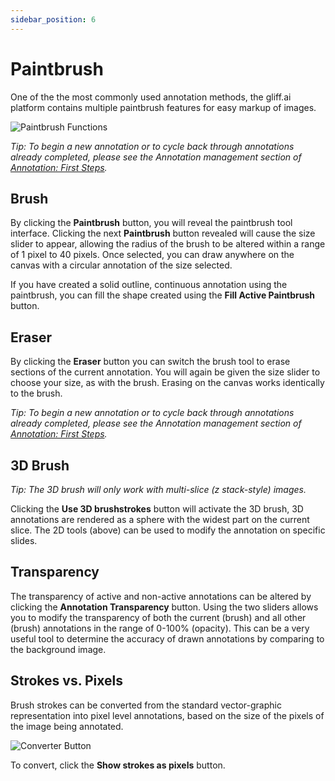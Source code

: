 ```yaml
---
sidebar_position: 6
---
```


# Paintbrush

One of the the most commonly used annotation methods, the gliff.ai platform contains multiple paintbrush features for easy markup of images.

![Paintbrush Functions](/img/annotate/annotate_paintbrush.png)

_Tip: To begin a new annotation or to cycle back through annotations already completed, please see the Annotation management section of [Annotation: First Steps](firststeps)._

## Brush

By clicking the **Paintbrush** button, you will reveal the paintbrush tool interface.
Clicking the next **Paintbrush** button revealed will cause the size slider to appear, allowing the radius of the brush to be altered within a range of 1 pixel to 40 pixels.
Once selected, you can draw anywhere on the canvas with a circular annotation of the size selected.

If you have created a solid outline, continuous annotation using the paintbrush, you can fill the shape created using the **Fill Active Paintbrush** button.

## Eraser

By clicking the **Eraser** button you can switch the brush tool to erase sections of the current annotation.
You will again be given the size slider to choose your size, as with the brush.
Erasing on the canvas works identically to the brush.

_Tip: To begin a new annotation or to cycle back through annotations already completed, please see the Annotation management section of [Annotation: First Steps](firststeps)._

## 3D Brush

_Tip: The 3D brush will only work with multi-slice (z stack-style) images._

Clicking the **Use 3D brushstrokes** button will activate the 3D brush, 3D annotations are rendered as a sphere with the widest part on the current slice. The 2D tools (above) can be used to modify the annotation on specific slides.

## Transparency

The transparency of active and non-active annotations can be altered by clicking the **Annotation Transparency** button.
Using the two sliders allows you to modify the transparency of both the current (brush) and all other (brush) annotations in the range of 0-100% (opacity).
This can be a very useful tool to determine the accuracy of drawn annotations by comparing to the background image.

## Strokes vs. Pixels

Brush strokes can be converted from the standard vector-graphic representation into pixel level annotations, based on the size of the pixels of the image being annotated.

![Converter Button](/img/annotate/annotate_strokes.png)

To convert, click the **Show strokes as pixels** button.
